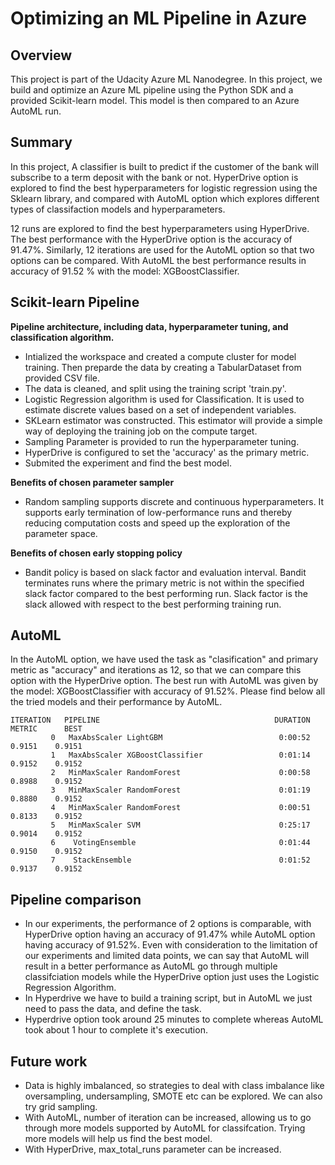 # Optimizing an ML Pipeline in Azure

## Overview
This project is part of the Udacity Azure ML Nanodegree.
In this project, we build and optimize an Azure ML pipeline using the Python SDK and a provided Scikit-learn model.
This model is then compared to an Azure AutoML run.

## Summary
In this project, A classifier is built to predict if the customer of the bank will subscribe to a term deposit with the bank or not. HyperDrive option is explored to find the best hyperparameters for logistic regression using the Sklearn library, and compared with AutoML option which explores different types of classifaction models and hyperparameters.

12 runs are explored to find the best hyperparameters using HyperDrive. The best performance with the HyperDrive option is the accuracy of 91.47%. Similarly, 12 iterations are used for the AutoML option so that two options can be compared. With AutoML the best performance results in accuracy of 91.52 % with the model: XGBoostClassifier.

## Scikit-learn Pipeline
**Pipeline architecture, including data, hyperparameter tuning, and classification algorithm.**
- Intialized the workspace and created a compute cluster for model training. Then preparde the data by creating a TabularDataset from provided CSV file.
- The data is cleaned, and split using the training script 'train.py'.
- Logistic Regression algorithm is used for Classification. It is used to estimate discrete values based on a set of independent variables.
- SKLearn estimator was constructed. This estimator will provide a simple way of deploying the training job on the compute target.
- Sampling Parameter is provided to run the hyperparameter tuning.
- HyperDrive is configured to set the 'accuracy' as the primary metric.
- Submited the experiment and find the best model.

**Benefits of chosen parameter sampler**
- Random sampling supports discrete and continuous hyperparameters. It supports early termination of low-performance runs and thereby reducing computation costs and speed up the exploration of the parameter space.

**Benefits of chosen early stopping policy**
- Bandit policy is based on slack factor and evaluation interval. Bandit terminates runs where the primary metric is not within the specified slack factor compared to the best performing run. Slack factor is the slack allowed with respect to the best performing training run.

## AutoML
In the AutoML option, we have used the task as "clasification" and primary metric as "accuracy" and iterations as 12, so that we can compare this option with the HyperDrive option. The best run with AutoML was given by the model: XGBoostClassifier with accuracy of 91.52%. Please find below all the tried models and their performance by AutoML.
```
ITERATION   PIPELINE                                       DURATION      METRIC      BEST
         0   MaxAbsScaler LightGBM                          0:00:52       0.9151    0.9151
         1   MaxAbsScaler XGBoostClassifier                 0:01:14       0.9152    0.9152
         2   MinMaxScaler RandomForest                      0:00:58       0.8988    0.9152
         3   MinMaxScaler RandomForest                      0:01:19       0.8880    0.9152
         4   MinMaxScaler RandomForest                      0:00:51       0.8133    0.9152
         5   MinMaxScaler SVM                               0:25:17       0.9014    0.9152
         6    VotingEnsemble                                0:01:44       0.9150    0.9152
         7    StackEnsemble                                 0:01:52       0.9137    0.9152
```
## Pipeline comparison
- In our experiments, the performance of 2 options is comparable, with HyperDrive option having an accuracy of 91.47% while AutoML option having accuracy of 91.52%. Even with consideration to the limitation of our experiments and limited data points, we can say that AutoML will result in a better performance as AutoML go through multiple classifciation models while the HyperDrive option just uses the Logistic Regression Algorithm.
- In Hyperdrive we have to build a training script, but in AutoML we just need to pass the data, and define the task.
- Hyperdrive option took around 25 minutes to complete whereas AutoML took about 1 hour to complete it's execution.

## Future work
- Data is highly imbalanced, so strategies to deal with class imbalance like oversampling, undersampling, SMOTE etc can be explored. We can also try grid sampling.
- With AutoML, number of iteration can be increased, allowing us to go through more models supported by AutoML for classifcation. Trying more models will help us find the best model.
- With HyperDrive, max_total_runs parameter can be increased.
